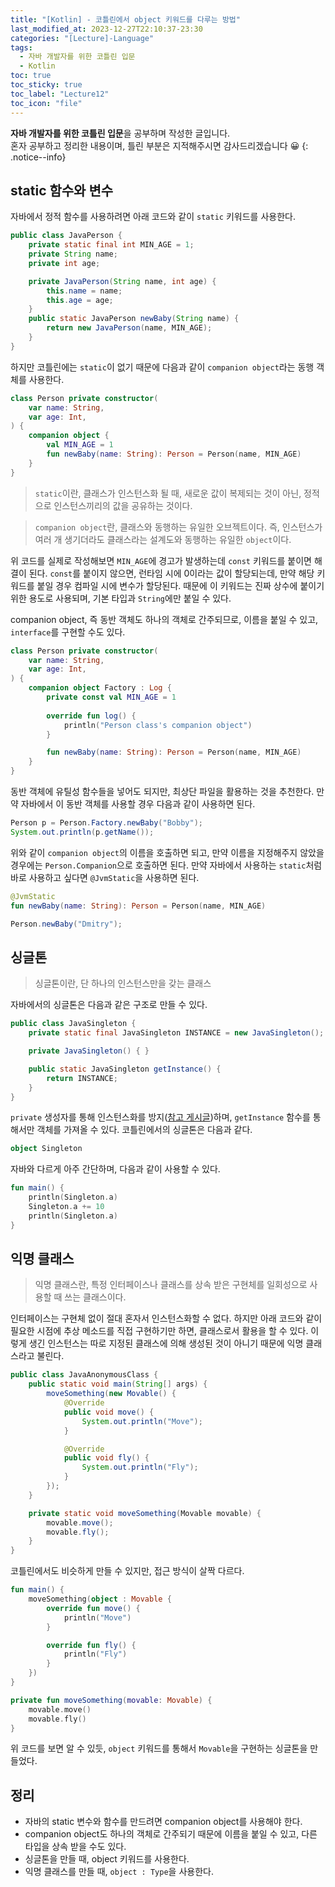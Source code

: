 ```yaml
---
title: "[Kotlin] - 코틀린에서 object 키워드를 다루는 방법"
last_modified_at: 2023-12-27T22:10:37-23:30
categories: "[Lecture]-Language"
tags:
  - 자바 개발자를 위한 코틀린 입문
  - Kotlin
toc: true
toc_sticky: true
toc_label: "Lecture12"
toc_icon: "file"
---
```


**자바 개발자를 위한 코틀린 입문**을 공부하며 작성한 글입니다.<br>
혼자 공부하고 정리한 내용이며, 틀린 부분은 지적해주시면 감사드리겠습니다 😀
{: .notice--info}

## static 함수와 변수

자바에서 정적 함수를 사용하려면 아래 코드와 같이 `static` 키워드를 사용한다.

```java
public class JavaPerson {
    private static final int MIN_AGE = 1;
    private String name;
    private int age;

    private JavaPerson(String name, int age) {
        this.name = name;
        this.age = age;
    }
    public static JavaPerson newBaby(String name) {
        return new JavaPerson(name, MIN_AGE);
    }
}
```

하지만 코틀린에는 `static`이 없기 때문에 다음과 같이 `companion object`라는 동행 객체를 사용한다.

```kotlin
class Person private constructor(
    var name: String,
    var age: Int,
) {
    companion object {
        val MIN_AGE = 1
        fun newBaby(name: String): Person = Person(name, MIN_AGE)
    }
}
```

> `static`이란, 클래스가 인스턴스화 될 때, 새로운 값이 복제되는 것이 아닌, 정적으로 인스턴스끼리의 값을 공유하는 것이다.

> `companion object`란, 클래스와 동행하는 유일한 오브젝트이다. 즉, 인스턴스가 여러 개 생기더라도 클래스라는 설계도와 동행하는 유일한 `object`이다.

위 코드를 실제로 작성해보면 `MIN_AGE`에 경고가 발생하는데 `const` 키워드를 붙이면 해결이 된다.
`const`를 붙이지 않으면, 런타임 시에 0이라는 값이 할당되는데, 만약 해당 키워드를 붙일 경우 컴파일 시에 변수가 할당된다.
때문에 이 키워드는 진짜 상수에 붙이기 위한 용도로 사용되며, 기본 타입과 `String`에만 붙일 수 있다.

companion object, 즉 동반 객체도 하나의 객체로 간주되므로, 이름을 붙일 수 있고, `interface`를 구현할 수도 있다.

```kotlin
class Person private constructor(
    var name: String,
    var age: Int,
) {
    companion object Factory : Log {
        private const val MIN_AGE = 1
        
        override fun log() {
            println("Person class's companion object")
        }

        fun newBaby(name: String): Person = Person(name, MIN_AGE)
    }
}
```

동반 객체에 유틸성 함수들을 넣어도 되지만, 최상단 파일을 활용하는 것을 추천한다.
만약 자바에서 이 동반 객체를 사용할 경우 다음과 같이 사용하면 된다.

```java
Person p = Person.Factory.newBaby("Bobby");
System.out.println(p.getName());
```

위와 같이 `companion object`의 이름을 호출하면 되고, 만약 이름을 지정해주지 않았을 경우에는 `Person.Companion`으로 호출하면 된다.
만약 자바에서 사용하는 `static`처럼 바로 사용하고 싶다면 `@JvmStatic`을 사용하면 된다.

```kotlin
@JvmStatic
fun newBaby(name: String): Person = Person(name, MIN_AGE)
```

```java
Person.newBaby("Dmitry");
```

## 싱글톤

> 싱글톤이란, 단 하나의 인스턴스만을 갖는 클래스

자바에서의 싱글톤은 다음과 같은 구조로 만들 수 있다.

```java
public class JavaSingleton {
    private static final JavaSingleton INSTANCE = new JavaSingleton();

    private JavaSingleton() { }

    public static JavaSingleton getInstance() {
        return INSTANCE;
    }
}
```

`private` 생성자를 통해 인스턴스화를 방지([참고 게시글](https://jwhy-study.tistory.com/33))하며, `getInstance` 함수를 통해서만 객체를 가져올 수 있다.
코틀린에서의 싱글톤은 다음과 같다.

```kotlin
object Singleton
```

자바와 다르게 아주 간단하며, 다음과 같이 사용할 수 있다.

```kotlin
fun main() {
    println(Singleton.a)
    Singleton.a += 10
    println(Singleton.a)
}
```

## 익명 클래스

> 익명 클래스란, 특정 인터페이스나 클래스를 상속 받은 구현체를 일회성으로 사용할 때 쓰는 클래스이다.

인터페이스는 구현체 없이 절대 혼자서 인스턴스화할 수 없다.
하지만 아래 코드와 같이 필요한 시점에 추상 메소드를 직접 구현하기만 하면, 클래스로서 활용을 할 수 있다.
이렇게 생긴 인스턴스는 따로 지정된 클래스에 의해 생성된 것이 아니기 때문에 익명 클래스라고 불린다.

```java
public class JavaAnonymousClass {
    public static void main(String[] args) {
        moveSomething(new Movable() {
            @Override
            public void move() {
                System.out.println("Move");
            }

            @Override
            public void fly() {
                System.out.println("Fly");
            }
        });
    }

    private static void moveSomething(Movable movable) {
        movable.move();
        movable.fly();
    }
}
```

코틀린에서도 비슷하게 만들 수 있지만, 접근 방식이 살짝 다르다.

```kotlin
fun main() {
    moveSomething(object : Movable {
        override fun move() {
            println("Move")
        }

        override fun fly() {
            println("Fly")
        }
    })
}

private fun moveSomething(movable: Movable) {
    movable.move()
    movable.fly()
}
```

위 코드를 보면 알 수 있듯, `object` 키워드를 통해서 `Movable`을 구현하는 싱글톤을 만들었다.

## 정리

- 자바의 static 변수와 함수를 만드려면 companion object를 사용해야 한다.
- companion object도 하나의 객체로 간주되기 때문에 이름을 붙일 수 있고, 다른 타입을 상속 받을 수도 있다.
- 싱글톤을 만들 때, object 키워드를 사용한다.
- 익명 클래스를 만들 때, `object : Type`을 사용한다.
